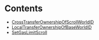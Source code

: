 

# Contents
- [CrossTransferOwnershipOfScrollWorldID](CrossTransferOwnershipOfScrollWorldID.s.sol/contract.CrossTransferOwnershipOfScrollWorldID.md)
- [LocalTransferOwnershipOfBaseWorldID](LocalTransferOwnershipOfScrollWorldID.s.sol/contract.LocalTransferOwnershipOfBaseWorldID.md)
- [SetGasLimitScroll](SetGasLimitScroll.s.sol/contract.SetGasLimitScroll.md)
